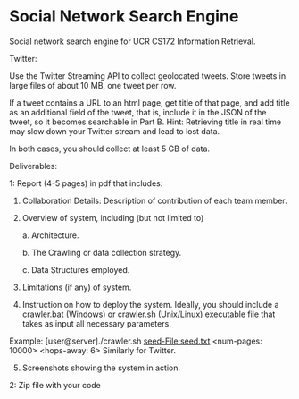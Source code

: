 # Social Network Search Engine
Social network search engine for UCR CS172 Information Retrieval.

Twitter:

Use the Twitter Streaming API to collect geolocated tweets. Store tweets in large files of about 10 MB, one tweet per row.

If a tweet contains a URL to an html page, get title of that page, and add title as an additional field of the tweet, that is, include it in the JSON of the tweet, so it becomes searchable in Part B. 
Hint: Retrieving title in real time may slow down your Twitter stream and lead to lost data.


In both cases, you should collect at least 5 GB of data.

Deliverables:

1: Report (4-5 pages) in pdf that includes:

  1. Collaboration Details: Description of contribution of each team member.

  2. Overview of system, including (but not limited to)

       a. Architecture.

       b. The Crawling or data collection strategy.

       c. Data Structures employed.

  3. Limitations (if any) of system.

  4. Instruction on how to deploy the system. Ideally, you should include a crawler.bat (Windows) or crawler.sh (Unix/Linux) executable   file that takes as input all necessary parameters.

  Example: [user@server]./crawler.sh <seed-File:seed.txt> <num-pages: 10000> <hops-away: 6> <output-dir>
  Similarly for Twitter.

  5. Screenshots showing the system in action.

2: Zip file with your code

